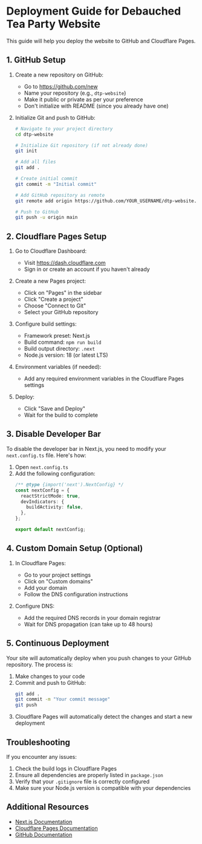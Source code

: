 # Deployment Guide for Debauched Tea Party Website

This guide will help you deploy the website to GitHub and Cloudflare Pages.

## 1. GitHub Setup

1. Create a new repository on GitHub:
   - Go to https://github.com/new
   - Name your repository (e.g., `dtp-website`)
   - Make it public or private as per your preference
   - Don't initialize with README (since you already have one)

2. Initialize Git and push to GitHub:
   ```bash
   # Navigate to your project directory
   cd dtp-website

   # Initialize Git repository (if not already done)
   git init

   # Add all files
   git add .

   # Create initial commit
   git commit -m "Initial commit"

   # Add GitHub repository as remote
   git remote add origin https://github.com/YOUR_USERNAME/dtp-website.git

   # Push to GitHub
   git push -u origin main
   ```

## 2. Cloudflare Pages Setup

1. Go to Cloudflare Dashboard:
   - Visit https://dash.cloudflare.com
   - Sign in or create an account if you haven't already

2. Create a new Pages project:
   - Click on "Pages" in the sidebar
   - Click "Create a project"
   - Choose "Connect to Git"
   - Select your GitHub repository

3. Configure build settings:
   - Framework preset: Next.js
   - Build command: `npm run build`
   - Build output directory: `.next`
   - Node.js version: 18 (or latest LTS)

4. Environment variables (if needed):
   - Add any required environment variables in the Cloudflare Pages settings

5. Deploy:
   - Click "Save and Deploy"
   - Wait for the build to complete

## 3. Disable Developer Bar

To disable the developer bar in Next.js, you need to modify your `next.config.ts` file. Here's how:

1. Open `next.config.ts`
2. Add the following configuration:
   ```typescript
   /** @type {import('next').NextConfig} */
   const nextConfig = {
     reactStrictMode: true,
     devIndicators: {
       buildActivity: false,
     },
   };

   export default nextConfig;
   ```

## 4. Custom Domain Setup (Optional)

1. In Cloudflare Pages:
   - Go to your project settings
   - Click on "Custom domains"
   - Add your domain
   - Follow the DNS configuration instructions

2. Configure DNS:
   - Add the required DNS records in your domain registrar
   - Wait for DNS propagation (can take up to 48 hours)

## 5. Continuous Deployment

Your site will automatically deploy when you push changes to your GitHub repository. The process is:

1. Make changes to your code
2. Commit and push to GitHub:
   ```bash
   git add .
   git commit -m "Your commit message"
   git push
   ```
3. Cloudflare Pages will automatically detect the changes and start a new deployment

## Troubleshooting

If you encounter any issues:

1. Check the build logs in Cloudflare Pages
2. Ensure all dependencies are properly listed in `package.json`
3. Verify that your `.gitignore` file is correctly configured
4. Make sure your Node.js version is compatible with your dependencies

## Additional Resources

- [Next.js Documentation](https://nextjs.org/docs)
- [Cloudflare Pages Documentation](https://developers.cloudflare.com/pages/)
- [GitHub Documentation](https://docs.github.com) 